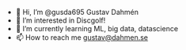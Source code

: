 - 👋 Hi, I’m @gusda695 Gustav Dahmén
- 👀 I’m interested in Discgolf!
- 🌱 I’m currently learning ML, big data, datascience
- 📫 How to reach me gustav@dahmen.se

<!---
gusda695/gusda695 is a ✨ special ✨ repository because its `README.md` (this file) appears on your GitHub profile.
You can click the Preview link to take a look at your changes.
--->

